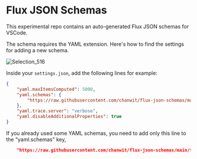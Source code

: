 # Flux JSON Schemas

This experimental repo contains an auto-generated Flux JSON schemas for VSCode.

The schema requires the YAML extension. Here's how to find the settings for adding a new schema.

![Selection_516](https://user-images.githubusercontent.com/10666/141793911-2ab4a4fd-5b18-48d1-bdf0-659073f92755.png)

Inside your `settings.json`, add the following lines for example:
```json
{
    "yaml.maxItemsComputed": 5000,
    "yaml.schemas": {
        "https://raw.githubusercontent.com/chanwit/flux-json-schemas/main/flux_v0.23.0.json": ["*.yaml"]
    },
    "yaml.trace.server": "verbose",
    "yaml.disableAdditionalProperties": true
}
```

If you already used some YAML schemas, you need to add only this line to the "yaml.schemas" key,

```json
    "https://raw.githubusercontent.com/chanwit/flux-json-schemas/main/flux_v0.23.0.json": ["*.yaml"]
```
